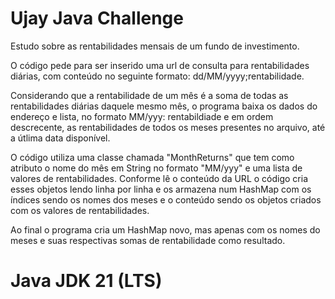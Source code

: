 # Ujay Java Challenge

Estudo sobre as rentabilidades mensais de um fundo de investimento.

 O código pede para ser inserido uma url de consulta para rentabilidades diárias, com conteúdo no seguinte formato: dd/MM/yyyy;rentabilidade.

Considerando que a rentabilidade de um mês é a soma de todas as rentabilidades diárias daquele mesmo mês, o programa baixa os dados do endereço e lista, no formato MM/yyy: rentabildiade e em ordem descrecente, as rentabilidades de todos os meses presentes no arquivo, até a útlima data disponível.

O código utiliza uma classe chamada "MonthReturns" que tem como atributo o nome do mês em String no formato "MM/yyy" e uma lista de valores de rentabilidades. 
Conforme lê o conteúdo da URL o código cria esses objetos lendo linha por linha e os armazena num HashMap com os índices sendo os nomes dos meses e o conteúdo sendo os objetos criados com os valores de rentabilidades.

Ao final o programa cria um HashMap novo, mas apenas com os nomes do meses e suas respectivas somas de rentabilidade como resultado.

# Java JDK 21 (LTS)

